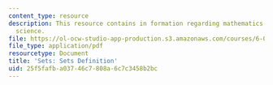 ```yaml
---
content_type: resource
description: This resource contains in formation regarding mathematics for computer
  science.
file: https://ol-ocw-studio-app-production.s3.amazonaws.com/courses/6-042j-mathematics-for-computer-science-spring-2015/25f5fafba03746c7808a6c7c3458b2bc_MIT6_042JS16_SetsDefinit.pdf
file_type: application/pdf
resourcetype: Document
title: 'Sets: Sets Definition'
uid: 25f5fafb-a037-46c7-808a-6c7c3458b2bc
---
```

